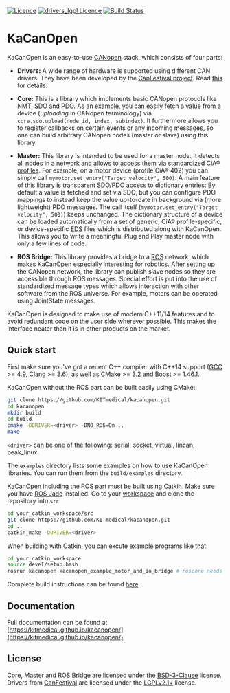 [![Licence](https://img.shields.io/badge/licence-BSD%203--Clause-blue.svg)](https://opensource.org/licenses/BSD-3-Clause)
[![drivers_lgpl Licence](https://img.shields.io/badge/drivers__lgpl%20licence-LGPL%202.1%2B-blue.svg)](https://opensource.org/licenses/LGPL-2.1)
[![Build Status](https://api.travis-ci.org/KITmedical/kacanopen.svg?branch=master)](https://travis-ci.org/KITmedical/kacanopen)

# KaCanOpen

KaCanOpen is an easy-to-use [CANopen](https://en.wikipedia.org/wiki/CANopen) stack, which consists of four parts:

* __Drivers:__ A wide range of hardware is supported using different CAN drivers. They have been developed by the [CanFestival project](http://www.canfestival.org/). Read [this](drivers_lgpl/README) for details.

* __Core:__ This is a library which implements basic CANopen protocols like [NMT](https://en.wikipedia.org/wiki/CANopen#Network_management_.28NMT.29_protocols), [SDO](https://en.wikipedia.org/wiki/CANopen#Service_Data_Object_.28SDO.29_protocol) and [PDO](https://en.wikipedia.org/wiki/CANopen#Process_Data_Object_.28PDO.29_protocol). As an example, you can easily fetch a value from a device (*uploading* in CANopen terminology) via `core.sdo.upload(node_id, index, subindex)`. It furthermore allows you to register callbacks on certain events or any incoming messages, so one can build arbitrary CANopen nodes (master or slave) using this library.

* __Master:__ This library is intended to be used for a master node. It detects all nodes in a network and allows to access them via standardized [CiA® profiles](http://www.can-cia.org/can-knowledge/canopen/canopen-profiles/). For example, on a motor device (profile CiA® 402) you can simply call `mymotor.set_entry("Target velocity", 500)`. A main feature of this library is transparent SDO/PDO access to dictionary entries: By default a value is fetched and set via SDO, but you can configure PDO mappings to instead keep the value up-to-date in background via (more lightweight) PDO messages. The call itself (`mymotor.set_entry("Target velocity", 500)`) keeps unchanged. The dictionary structure of a device can be loaded automatically from a set of generic, CiA® profile-specific, or device-specific [EDS](https://en.wikipedia.org/wiki/CANopen#Electronic_Data_Sheet) files which is distributed along with KaCanOpen. This allows you to write a meaningful Plug and Play master node with only a few lines of code.

* __ROS Bridge:__ This library provides a bridge to a [ROS](http://www.ros.org/) network, which makes KaCanOpen especially interesting for robotics. After setting up the CANopen network, the library can publish slave nodes so they are accessible through ROS messages. Special effort is put into the use of standardized message types which allows interaction with other software from the ROS universe. For example, motors can be operated using JointState messages.

KaCanOpen is designed to make use of modern C++11/14 features and to avoid redundant code on the user side wherever possible. This makes the interface neater than it is in other products on the market.

## Quick start

First make sure you've got a recent C++ compiler with C++14 support ([GCC](https://gcc.gnu.org/) >= 4.9, [Clang](http://clang.llvm.org/) >= 3.6), as well as [CMake](https://cmake.org/) >= 3.2 and [Boost](http://www.boost.org/) >= 1.46.1.

KaCanOpen without the ROS part can be built easily using CMake:

~~~bash
git clone https://github.com/KITmedical/kacanopen.git
cd kacanopen
mkdir build
cd build
cmake -DDRIVER=<driver> -DNO_ROS=On ..
make
~~~

`<driver>` can be one of the following: serial, socket, virtual, lincan, peak\_linux.

The `examples` directory lists some examples on how to use KaCanOpen libraries. You can run them from the `build/examples` directory.

KaCanOpen including the ROS part must be built using [Catkin](http://wiki.ros.org/catkin/Tutorials). Make sure you have [ROS Jade](http://www.ros.org/install/) installed. Go to your [workspace](http://wiki.ros.org/catkin/Tutorials/create_a_workspace) and clone the repository into `src`:

~~~bash
cd your_catkin_workspace/src
git clone https://github.com/KITmedical/kacanopen.git
cd ..
catkin_make -DDRIVER=<driver>
~~~

When building with Catkin, you can excute example programs like that:

~~~bash
cd your_catkin_workspace
source devel/setup.bash
rosrun kacanopen kacanopen_example_motor_and_io_bridge # roscore needs to be running
~~~

Complete build instructions can be found [here](doc/Installation.md).

## Documentation

Full documentation can be found at [https://kitmedical.github.io/kacanopen/](https://kitmedical.github.io/kacanopen/).

## License

Core, Master and ROS Bridge are licensed under the [BSD-3-Clause](https://opensource.org/licenses/BSD-3-Clause) license. Drivers from [CanFestival](http://www.canfestival.org/) are licensed under the [LGPLv2.1+](https://opensource.org/licenses/LGPL-2.1) license.

